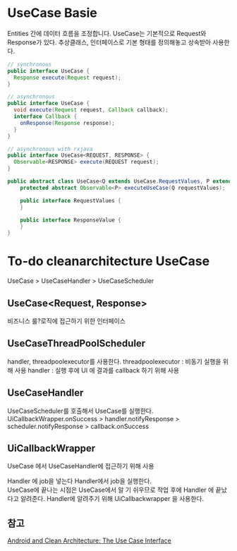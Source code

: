 # UseCase Basie
Entities 간에 데이터 흐름을 조정합니다.
UseCase는 기본적으로 Request와 Response가 있다.
추상클래스, 인터페이스로 기본 형태를 정의해놓고 상속받아 사용한다.
```java
// synchronous
public interface UseCase {
  Response execute(Request request);
}

// asynchronous
public interface UseCase {
  void execute(Request request, Callback callback);
  interface Callback {
    onResponse(Response response);
  }
}

// asynchronous with rxjava
public interface UseCase<REQUEST, RESPONSE> {
  Observable<RESPONSE> execute(REQUEST request);
}

public abstract class UseCase<Q extends UseCase.RequestValues, P extends UseCase.ResponseValue> {
    protected abstract Observable<P> executeUseCase(Q requestValues);

    public interface RequestValues {
    }

    public interface ResponseValue {
    }
}
```

# To-do cleanarchitecture UseCase
UseCase > UseCaseHandler > UseCaseScheduler
## UseCase<Request, Response>
비즈니스 룰?로직에 접근하기 위한 인터페이스

## UseCaseThreadPoolScheduler
handler, threadpoolexecutor를 사용한다.
threadpoolexecutor : 비동기 실행을 위해 사용
handler : 실행 후에 UI 에 결과를 callback 하기 위해 사용

## UseCaseHandler
UseCaseScheduler를 호출해서 UseCase를 실행한다.
UiCallbackWrapper.onSuccess > handler.notifyResponse > scheduler.notifyResponse > callback.onSuccess
## UiCallbackWrapper
UseCase 에서 UseCaseHandler에 접근하기 위해 사용

Handler 에 job을 넣는다  Handler에서 job을 실행한다.  
UseCase에 끝나는 시점은 UseCase에서 알 기 쉬우므로 작업 후에 Handler 에 끝났다고 알려준다.
Handler에 알려주기 위해 UiCallbackwrapper 을 사용한다.


## 참고
[Android and Clean Architecture: The Use Case Interface](https://medium.com/@yoelglusc/android-and-clean-architecture-the-use-case-interface-8716512f29a1)
